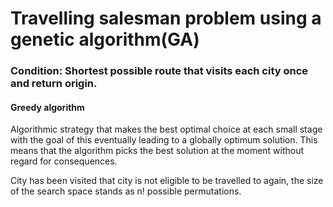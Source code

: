 # Travelling salesman problem using a genetic algorithm(GA)
### Condition: Shortest possible route that visits each city once and return origin.
#### Greedy algorithm 
   Algorithmic strategy that makes the best optimal choice at each small stage with the goal of this eventually leading to a globally optimum solution. This means that the algorithm picks the best solution at the moment without regard for consequences.

City has been visited that city is not eligible to be travelled to again, the size of the search space stands as n! possible permutations.
